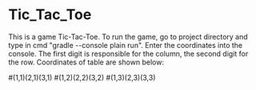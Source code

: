 # Tic_Tac_Toe
This is a game Tic-Tac-Toe.
To run the game, go to project directory and type in cmd "gradle --console plain run".
Enter the coordinates into the console. The first digit is responsible for the column, the second digit for the row.
Coordinates of table are shown below:

#(1,1)(2,1)(3,1)
#(1,2)(2,2)(3,2)
#(1,3)(2,3)(3,3)
